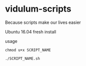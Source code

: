 # vidulum-scripts
Because scripts make our lives easier

Ubuntu 16.04 fresh install

usage
```
chmod u+x SCRIPT_NAME

./SCRIPT_NAME.sh
```
